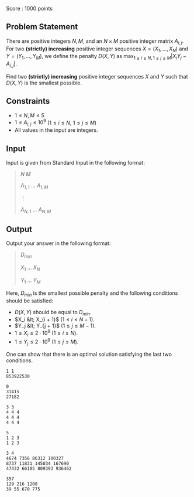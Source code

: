 Score : $1000$ points

## Problem Statement

There are positive integers $N, M$, and an $N \times M$ positive integer matrix $A_{i, j}$. For two **(strictly) increasing** positive integer sequences $X = (X_1, \ldots, X_N)$ and $Y = (Y_1, \ldots, Y_M)$, we define the penalty $D(X, Y)$ as $\max_{1 \leq i \leq N, 1 \leq j \leq M} |X_i Y_j - A_{i, j}|$.

Find two **(strictly) increasing** positive integer sequences $X$ and $Y$ such that $D(X, Y)$ is the smallest possible.

## Constraints

- $1 \leq N, M \leq 5$
- $1 \leq A_{i, j} \leq 10^9$ ($1 \leq i \leq N$, $1 \leq j \leq M$)
- All values in the input are integers.

## Input

Input is given from Standard Input in the following format:

> $N$ $M$
> 
> $A_{1,1}$ $\ldots$ $A_{1,M}$
> 
> $\vdots$
> 
> $A_{N,1}$ $\ldots$ $A_{N,M}$

## Output

Output your answer in the following format:

> $D_{min}$
> 
> $X_1$ $\ldots$ $X_N$
> 
> $Y_1$ $\ldots$ $Y_M$

Here, $D_{min}$ is the smallest possible penalty and the following conditions should be satisfied:

- $D(X, Y)$ should be equal to $D_{min}$.
- $X_i &lt; X_{i + 1}$ ($1 \leq i \leq N - 1$).
- $Y_j &lt; Y_{j + 1}$ ($1 \leq j \leq M - 1$).
- $1 \leq X_i \leq 2\cdot 10^9$ ($1 \leq i \leq N$).
- $1 \leq Y_j \leq 2\cdot 10^9$ ($1 \leq j \leq M$).

One can show that there is an optimal solution satisfying the last two conditions.

```input1
1 1
853922530
```

```output1
0
31415
27182
```

```input2
3 3
4 4 4
4 4 4
4 4 4
```

```output2
5
1 2 3 
1 2 3
```

```input3
3 4
4674 7356 86312 100327
8737 11831 145034 167690
47432 66105 809393 936462
```

```output3
357
129 216 1208 
39 55 670 775
```